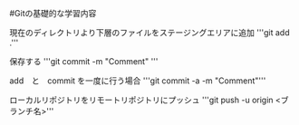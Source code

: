 #Gitの基礎的な学習内容

現在のディレクトリより下層のファイルをステージングエリアに追加
'''git add .'''

保存する
'''git commit -m "Comment" '''

add　と　commit を一度に行う場合
'''git commit -a -m "Comment"'''

ローカルリポジトリをリモートリポジトリにプッシュ
'''git push -u origin <ブランチ名>'''
